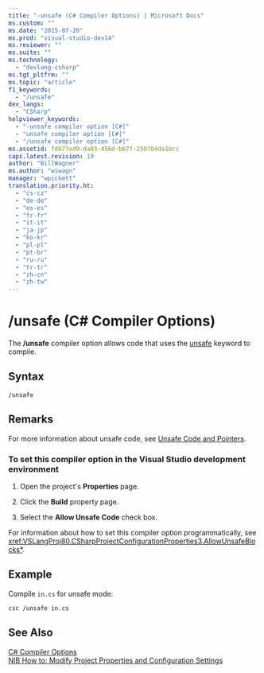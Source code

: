 ```yaml
---
title: "-unsafe (C# Compiler Options) | Microsoft Docs"
ms.custom: ""
ms.date: "2015-07-20"
ms.prod: "visual-studio-dev14"
ms.reviewer: ""
ms.suite: ""
ms.technology: 
  - "devlang-csharp"
ms.tgt_pltfrm: ""
ms.topic: "article"
f1_keywords: 
  - "/unsafe"
dev_langs: 
  - "CSharp"
helpviewer_keywords: 
  - "-unsafe compiler option [C#]"
  - "unsafe compiler option [C#]"
  - "/unsafe compiler option [C#]"
ms.assetid: fdb77ed9-da03-45bd-bb7f-250704da1bcc
caps.latest.revision: 19
author: "BillWagner"
ms.author: "wiwagn"
manager: "wpickett"
translation.priority.ht: 
  - "cs-cz"
  - "de-de"
  - "es-es"
  - "fr-fr"
  - "it-it"
  - "ja-jp"
  - "ko-kr"
  - "pl-pl"
  - "pt-br"
  - "ru-ru"
  - "tr-tr"
  - "zh-cn"
  - "zh-tw"
---
```

# /unsafe (C# Compiler Options)
The **/unsafe** compiler option allows code that uses the [unsafe](../../../csharp/language-reference/keywords/unsafe.md) keyword to compile.  
  
## Syntax  
  
```  
/unsafe  
```  
  
## Remarks  
 For more information about unsafe code, see [Unsafe Code and Pointers](../../../csharp/programming-guide/unsafe-code-pointers/index.md).  
  
### To set this compiler option in the Visual Studio development environment  
  
1.  Open the project's **Properties** page.  
  
2.  Click the **Build** property page.  
  
3.  Select the **Allow Unsafe Code** check box.  
  
 For information about how to set this compiler option programmatically, see <xref:VSLangProj80.CSharpProjectConfigurationProperties3.AllowUnsafeBlocks*>.  
  
## Example  
 Compile `in.cs` for unsafe mode:  
  
```  
csc /unsafe in.cs  
```  
  
## See Also  
 [C# Compiler Options](../../../csharp/language-reference/compiler-options/index.md)   
 [NIB How to: Modify Project Properties and Configuration Settings](http://msdn.microsoft.com/en-us/e7184bc5-2f2b-4b4f-aa9a-3ecfcbc48b67)